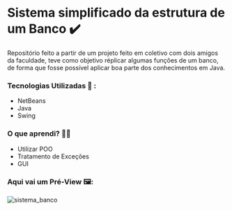 # Sistema simplificado da estrutura de um Banco ✔️

Repositório feito a partir de um projeto feito em coletivo com dois amigos da faculdade, teve como objetivo réplicar algumas funções de um banco, de forma que fosse possível aplicar boa parte dos conhecimentos em Java.

### Tecnologias Utilizadas 🔎 :
- NetBeans
- Java
- Swing

### O que aprendi? 👨‍🎓
- Utilizar POO
- Tratamento de Exceções
- GUI

### Aqui vai um Pré-View 🖼️:

![sistema_banco](https://user-images.githubusercontent.com/59569208/119749020-9033ee80-be6c-11eb-8a18-b0ac681d3d2e.gif)

